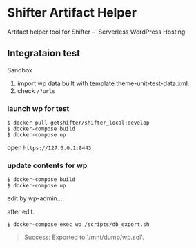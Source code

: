 # Shifter Artifact Helper

Artifact helper tool for Shifter –  Serverless WordPress Hosting


## Integrataion test

Sandbox

1. import wp data built with template theme-unit-test-data.xml.
2. check `/?urls`

### launch wp for test

```
$ docker pull getshifter/shifter_local:develop
$ docker-compose build
$ docker-compose up
```

open `https://127.0.0.1:8443`

### update contents for wp

```
$ docker-compose build
$ docker-compose up
```

edit by wp-admin...

after edit.

```
$ docker-compose exec wp /scripts/db_export.sh
```

> Success: Exported to '/mnt/dump/wp.sql'.
